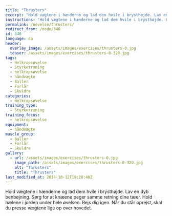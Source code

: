 ```yaml
---
title: "Thrusters"
excerpt: "Hold vægtene i hænderne og lad dem hvile i brysthøjde. Lav en dyb benbøjning. Rejs dig igen. Stræk armene op over hovedet."
instructions: "Hold vægtene i hænderne og lad dem hvile i brysthøjde. Lav en dyb benbøjning. Rejs dig igen. Stræk armene op over hovedet."
permalink: /oevelse/thrusters/
redirect_from: /node/348
id: 348
language: da
header:
  overlay_image: /assets/images/exercises/thrusters-0.jpg
  teaser: /assets/images/exercises/thrusters-0-320.jpg
tags:
  - Helkropsøvelse
  - Styrketræning
  - helkropsøvelse
  - håndvægte
  - Baller
  - Forlår
  - Skuldre
categories:
  - Helkropsøvelse
training_type: 
  - Styrketræning
training_focus: 
  - helkropsøvelse
equipment:
  - håndvægte
muscle_group:
  - Baller
  - Forlår
  - Skuldre
gallery:
  - url: /assets/images/exercises/thrusters-0.jpg
    image_path: /assets/images/exercises/thrusters-0-320.jpg
    alt: "Thrusters"
    title: "Thrusters"
last_modified_at: 2014-10-12T19:28:48Z
---
```


Hold vægtene i hænderne og lad dem hvile i brysthøjde. Lav en dyb benbøjning. Sørg for at knæene peger samme retning dine tæer. Hold hælene i jorden under hele øvelsen. Rejs dig igen. Når du står oprejst, skal du presse vægtene lige op over hovedet.
